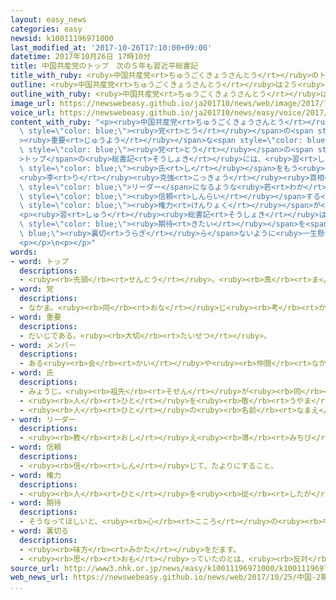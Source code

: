 ```yaml
---
layout: easy_news
categories: easy
newsid: k10011196971000
last_modified_at: '2017-10-26T17:10:00+09:00'
datetime: 2017年10月26日 17時10分
title: 中国共産党のトップ　次の５年も習近平総書記
title_with_ruby: <ruby>中国共産党<rt>ちゅうごくきょうさんとう</rt></ruby>のトップ　<ruby>次<rt>つぎ</rt></ruby>の５<ruby>年<rt>ねん</rt></ruby>も<ruby>習<rt>しゅう</rt></ruby><ruby>近平<rt>きんぺい</rt></ruby><ruby>総書記<rt>そうしょき</rt></ruby>
outline: <ruby>中国共産党<rt>ちゅうごくきょうさんとう</rt></ruby>は２５<ruby>日<rt>にち</rt></ruby>に<ruby>会議<rt>かいぎ</rt></ruby>を<ruby>開<rt>ひら</rt></ruby>いて、これから５<ruby>年<rt>ねん</rt></ruby>の<ruby>党<rt>とう</rt></ruby>の<ruby>重要<rt>じゅうよう</rt></ruby>なメンバーになる<ruby>最高指導部<rt>さいこうしどうぶ</rt></ruby>の７<ruby>人<rt>にん</rt></ruby>を<ruby>選<rt>えら</rt></ruby>びました。
outline_with_ruby: <ruby>中国共産党<rt>ちゅうごくきょうさんとう</rt></ruby>は２５<ruby>日<rt>にち</rt></ruby>に<ruby>会議<rt>かいぎ</rt></ruby>を<ruby>開<rt>ひら</rt></ruby>いて、これから５<ruby>年<rt>ねん</rt></ruby>の<ruby>党<rt>とう</rt></ruby>の<ruby>重要<rt>じゅうよう</rt></ruby>なメンバーになる<ruby>最高指導部<rt>さいこうしどうぶ</rt></ruby>の７<ruby>人<rt>にん</rt></ruby>を<ruby>選<rt>えら</rt></ruby>びました。
image_url: https://newswebeasy.github.io/ja201710/news/web/image/2017/10/26/K10011196971_1710251416_1710251425_01_03.jpg
voice_url: https://newswebeasy.github.io/ja201710/news/easy/voice/2017/10/26/k10011196971000.mp3
content_with_ruby: "<p><ruby>中国共産党<rt>ちゅうごくきょうさんとう</rt></ruby>は２５<ruby>日<rt>にち</rt></ruby>に<ruby>会議<rt>かいぎ</rt></ruby>を<ruby>開<rt>ひら</rt></ruby>いて、これから５<ruby>年<rt>ねん</rt></ruby>の<span\
  \ style=\"color: blue;\"><ruby>党<rt>とう</rt></ruby></span>の<span style=\"color: blue;\"\
  ><ruby>重要<rt>じゅうよう</rt></ruby></span>な<span style=\"color: blue;\">メンバー</span>になる<ruby>最高指導部<rt>さいこうしどうぶ</rt></ruby>の７<ruby>人<rt>にん</rt></ruby>を<ruby>選<rt>えら</rt></ruby>びました。<span\
  \ style=\"color: blue;\"><ruby>党<rt>とう</rt></ruby></span>の<span style=\"color: blue;\"\
  >トップ</span>の<ruby>総書記<rt>そうしょき</rt></ruby>には、<ruby>習<rt>しゅう</rt></ruby><ruby>近平<rt>きんぺい</rt></ruby><span\
  \ style=\"color: blue;\"><ruby>氏<rt>し</rt></ruby></span>をもう<ruby>一度<rt>いちど</rt></ruby><ruby>選<rt>えら</rt></ruby>びました。\n\
  <ruby>李<rt>り</rt></ruby><ruby>克強<rt>こっきょう</rt></ruby><ruby>首相<rt>しゅしょう</rt></ruby>も、もう<ruby>一度<rt>いちど</rt></ruby><ruby>最高指導部<rt>さいこうしどうぶ</rt></ruby>に<ruby>入<rt>はい</rt></ruby>りました。ほかの５<ruby>人<rt>にん</rt></ruby>は<ruby>新<rt>あたら</rt></ruby>しい<ruby>人<rt>ひと</rt></ruby>になりましたが、<ruby>次<rt>つぎ</rt></ruby>の<span\
  \ style=\"color: blue;\">リーダー</span>になるような<ruby>若<rt>わか</rt></ruby>い<ruby>人<rt>ひと</rt></ruby>は<ruby>入<rt>はい</rt></ruby>りませんでした。<ruby>習<rt>しゅう</rt></ruby><ruby>総書記<rt>そうしょき</rt></ruby>は<span\
  \ style=\"color: blue;\"><ruby>信頼<rt>しんらい</rt></ruby></span>する<ruby>人<rt>ひと</rt></ruby>を<ruby>最高指導部<rt>さいこうしどうぶ</rt></ruby>に<ruby>入<rt>い</rt></ruby>れて、<ruby>自分<rt>じぶん</rt></ruby>に<span\
  \ style=\"color: blue;\"><ruby>権力<rt>けんりょく</rt></ruby></span>が<ruby>集<rt>あつ</rt></ruby>まるようにしたと<ruby>言<rt>い</rt></ruby>われています。</p>\n\
  <p><ruby>習<rt>しゅう</rt></ruby><ruby>総書記<rt>そうしょき</rt></ruby>は「<ruby>私<rt>わたし</rt></ruby>たちは、みなさんの<span\
  \ style=\"color: blue;\"><ruby>期待<rt>きたい</rt></ruby></span>を<span style=\"color:\
  \ blue;\"><ruby>裏切<rt>うらぎ</rt></ruby>ら</span>ないように<ruby>一生懸命<rt>いっしょうけんめい</rt></ruby><ruby>働<rt>はたら</rt></ruby>きます」と<ruby>言<rt>い</rt></ruby>いました。</p>\n\
  <p></p>\n<p></p>"
words:
- word: トップ
  descriptions:
  - <ruby><rb>先頭</rb><rt>せんとう</rt></ruby>。<ruby><rb>真</rb><rt>ま</rt></ruby>っ<ruby><rb>先</rb><rt>さき</rt></ruby>。<ruby><rb>一番</rb><rt>いちばん</rt></ruby>。
- word: 党
  descriptions:
  - なかま。<ruby><rb>同</rb><rt>おな</rt></ruby>じ<ruby><rb>考</rb><rt>かんが</rt></ruby>えを<ruby><rb>持</rb><rt>も</rt></ruby>っている<ruby><rb>人</rb><rt>ひと</rt></ruby>たちが<ruby><rb>作</rb><rt>つく</rt></ruby>っている<ruby><rb>団体</rb><rt>だんたい</rt></ruby>。
- word: 重要
  descriptions:
  - だいじである。<ruby><rb>大切</rb><rt>たいせつ</rt></ruby>。
- word: メンバー
  descriptions:
  - ある<ruby><rb>会</rb><rt>かい</rt></ruby>や<ruby><rb>仲間</rb><rt>なかま</rt></ruby>の<ruby><rb>人</rb><rt>ひと</rt></ruby>。<ruby><rb>仲間</rb><rt>なかま</rt></ruby>。<ruby><rb>会員</rb><rt>かいいん</rt></ruby>。
- word: 氏
  descriptions:
  - みょうじ。<ruby><rb>祖先</rb><rt>そせん</rt></ruby>が<ruby><rb>同</rb><rt>おな</rt></ruby>じ<ruby><rb>家</rb><rt>いえ</rt></ruby>であることを<ruby><rb>表</rb><rt>あらわ</rt></ruby>す。
  - <ruby><rb>人</rb><rt>ひと</rt></ruby>を<ruby><rb>敬</rb><rt>うやま</rt></ruby>って、その<ruby><rb>人</rb><rt>ひと</rt></ruby>をさして<ruby><rb>言</rb><rt>い</rt></ruby>うことば。
  - <ruby><rb>人</rb><rt>ひと</rt></ruby>の<ruby><rb>名前</rb><rt>なまえ</rt></ruby>などのあとにつけて、<ruby><rb>敬</rb><rt>うやま</rt></ruby>う<ruby><rb>気持</rb><rt>きも</rt></ruby>ちを<ruby><rb>表</rb><rt>あらわ</rt></ruby>す。
- word: リーダー
  descriptions:
  - <ruby><rb>教</rb><rt>おし</rt></ruby>え<ruby><rb>導</rb><rt>みちび</rt></ruby>く<ruby><rb>人</rb><rt>ひと</rt></ruby>。<ruby><rb>指導者</rb><rt>しどうしゃ</rt></ruby>。
- word: 信頼
  descriptions:
  - <ruby><rb>信</rb><rt>しん</rt></ruby>じて、たよりにすること。
- word: 権力
  descriptions:
  - <ruby><rb>人</rb><rt>ひと</rt></ruby>を<ruby><rb>従</rb><rt>したが</rt></ruby>わせる<ruby><rb>力</rb><rt>ちから</rt></ruby>。
- word: 期待
  descriptions:
  - そうなってほしいと、<ruby><rb>心</rb><rt>こころ</rt></ruby>の<ruby><rb>中</rb><rt>なか</rt></ruby>で<ruby><rb>待</rb><rt>ま</rt></ruby>つこと。あてにすること。
- word: 裏切る
  descriptions:
  - <ruby><rb>味方</rb><rt>みかた</rt></ruby>をだます。
  - <ruby><rb>思</rb><rt>おも</rt></ruby>っていたのとは、<ruby><rb>反対</rb><rt>はんたい</rt></ruby>になる。
source_url: http://www3.nhk.or.jp/news/easy/k10011196971000/k10011196971000.html
web_news_url: https://newswebeasy.github.io/news/web/2017/10/25/中国-2期目の習近平指導部が発足
...
```

